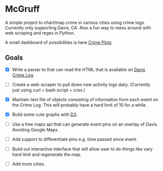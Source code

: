 # McGruff #


A simple project to chart/map crime in various cities using crime logs. Currently only supporting Davis, CA. Also a fun way to mess around with web scraping and regex in Python.

A small dashboard of possibilities is here [Crime Plots](http://naphtha.github.io/McGruff).

## Goals ##

- [x] Write a parser to that can read the HTML that is available on [Davis Crime Log](http://police.cityofdavis.org/daily-activity-log).

- [ ] Create a web-scraper to pull down new activity logs daily. (Currently just using curl + bash script + cron.)

- [x] Maintain text file of objects consisting of information from each event on the Crime Log. This will probably have a hard limit of 10 for a while.

- [x] Build some cute graphs with [D3](http://d3js.org/).

- [ ] Use a free maps api that can generate event pins on an overlay of Davis. Avoiding Google Maps.

- [ ] Add support to differentiate pins e.g. time passed since event.

- [ ] Build out interactive interface that will allow user to do things like vary hard limit and regenerate the map.

- [ ] Add more cities.
